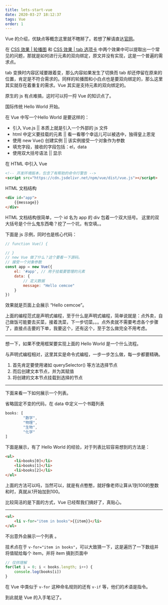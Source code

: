 ```yaml
---
title: lets-start-vue
date: 2020-03-27 18:12:37
tags: Vue
order: 1
---
```


<!-- more -->
Vue 的介绍，优缺点等概念这里就不瞎掰了。若想了解请直达[官网](https://cn.vuejs.org/index.html)。

在 [CSS 效果 | 轮播图](https://www.jianshu.com/p/9817643f8a6b) 和 [CSS 效果 | tab 选项卡](https://www.jianshu.com/p/fdd58caea73f) 中两个效果中可以提取出一个常见的问题，那就是如何进行元素的双向绑定，原文并没有实现，这是一个普遍的需求点。

tab 变换时内容区域要跟着变，那么内容如果发生了切换而 tab 却还停留在原来的位置，肯定是不符合需求的。同样的轮播图和小白点也是要双向绑定的，那么这里其实就存在着重复的需求。Vue 其实是支持元素的双向绑定的。

原生的 js 有点难搞，这时可以捋一捋 Vue 的知识点了。

国际传统 Hello World 开始。

在 Vue 中写一个Hello World 是要这样的：
- 引入 Vue.js || 本质上就是引入一个外部的 js 文件
- html 中定义要挂载的元素 || 看一看哪个幸运儿可以被选中，独得皇上恩宠
- 使用 new Vue() 创建实例 || 该实例接受一个对象作为参数
- 填充字段，接收的字段包括：el，data
- 使用双大括号语法 || 显示


在 HTML 中引入 Vue
```html
<!-- 开发环境版本，包含了有帮助的命令行警告 -->
<script src="https://cdn.jsdelivr.net/npm/vue/dist/vue.js"></script>
```

HTML 文档结构
```html
<div id="app">
    {{message}}
</div>
```
HTML 文档结构很简单，一个 id 名为 app 的 div 包着一个双大括号。
这里的双大括号是个什么鬼东西嘞？挖了一个坑，有空填。。


下面是 js  示例，同时也是核心代码：
```js
// function Vue() {

// }
// new Vue 做了什么？这个要看一下源码。
// 接受一个对象参数
const app = new Vue({
    el: '#app', // 用于挂载要管理的元素
    data: {
        // 定义数据
        message: "Hello cemcoe"
    }
})
```
效果就是页面上会展示 “Hello cemcoe”。

上面的编程范式是声明式编程，至于什么是声明式编程，简单说就是：点外卖，自己做饭可能要去买菜，接着洗菜，下一步切菜。。。点外卖就不需要考虑各个步骤了，直接点击要的下单，我要这个，还有这个，至于怎么做完全不用考虑。


---


想一下，如果不使用框架要实现上面的 Hello World 是一个什么流程。

与声明式编程相对，这里其实是命令式编程，一步一步怎么做，每一步都要精确。
1. 首先肯定要使用诸如 querySelector() 等方法选择节点
2. 而后创建文本节点，并为其赋值
3. 将创建的文本节点挂载到选择的节点


----

下面来看一下如何展示一个列表。

省略固定不变的代码，在 data 中定义一个书籍列表
```js
books: [
        "数学",
        "物理",
        "生物",
        "化学"
]
```

下面是展示，有了 Hello World 的经验，对于列表比较容易想到的方法是：
```html
<ul>
    <li>books[0]</li>
    <li>books[1]</li>
    <li>books[2]</li>
</ul>
```

上面的方法可以吗，当然可以，就是有点憨憨，就好像老师让算从1到100的整数和时，真就从1开始加到100。



比较简洁的是下面的方式，Vue 已经帮我们搞好了，真贴心。

---

```html
<ul>
    <li v-for="item in books">{{item}}</li>
</ul>
```

不出意外会展示一个列表 。

技术点在于 `v-for="item in books"`，可以大致猜一下，这是遍历了一下数组并将值赋给每个 item，并将 item 搞到页面中
```js
// 仅供理解
for(let i = 0; i < books.length; i++) {
    console.log(books[i])
}
```
在 Vue 中类似于 `v-for` 这种命名规则的还有 `v-if` 等，他们的术语是指令。

到此就是 Vue 的入手笔记了。


